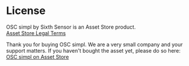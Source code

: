 # License

OSC simpl by Sixth Sensor is an Asset Store product.  
[Asset Store Legal Terms](https://unity3d.com/legal/as_terms)

Thank you for buying OSC simpl. We are a very small company and your support matters. If you haven't bought the asset yet, please do so here:  
[OSC simpl on Asset Store](http://u3d.as/nwx)